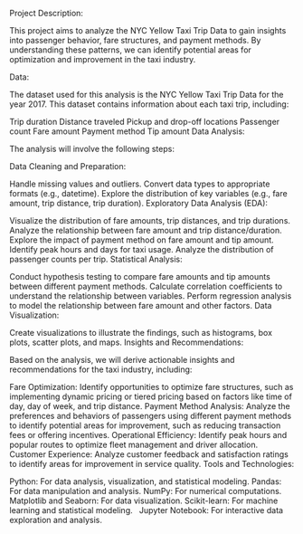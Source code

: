 Project Description:

This project aims to analyze the NYC Yellow Taxi Trip Data to gain insights into passenger behavior, fare structures, and payment methods. By understanding these patterns, we can identify potential areas for optimization and improvement in the taxi industry.

Data:

The dataset used for this analysis is the NYC Yellow Taxi Trip Data for the year 2017. This dataset contains information about each taxi trip, including:

Trip duration
Distance traveled
Pickup and drop-off locations
Passenger count
Fare amount
Payment method
Tip amount
Data Analysis:

The analysis will involve the following steps:

Data Cleaning and Preparation:

Handle missing values and outliers.
Convert data types to appropriate formats (e.g., datetime).
Explore the distribution of key variables (e.g., fare amount, trip distance, trip duration).
Exploratory Data Analysis (EDA):

Visualize the distribution of fare amounts, trip distances, and trip durations.
Analyze the relationship between fare amount and trip distance/duration.
Explore the impact of payment method on fare amount and tip amount.
Identify peak hours and days for taxi usage.
Analyze the distribution of passenger counts per trip.
Statistical Analysis:

Conduct hypothesis testing to compare fare amounts and tip amounts between different payment methods.
Calculate correlation coefficients to understand the relationship between variables.
Perform regression analysis to model the relationship between fare amount and other factors.
Data Visualization:

Create visualizations to illustrate the findings, such as histograms, box plots, scatter plots, and maps.
Insights and Recommendations:

Based on the analysis, we will derive actionable insights and recommendations for the taxi industry, including:

Fare Optimization: Identify opportunities to optimize fare structures, such as implementing dynamic pricing or tiered pricing based on factors like time of day, day of week, and trip distance.
Payment Method Analysis: Analyze the preferences and behaviors of passengers using different payment methods to identify potential areas for improvement, such as reducing transaction fees or offering incentives.
Operational Efficiency: Identify peak hours and popular routes to optimize fleet management and driver allocation.
Customer Experience: Analyze customer feedback and satisfaction ratings to identify areas for improvement in service quality.
Tools and Technologies:

Python: For data analysis, visualization, and statistical modeling.
Pandas: For data manipulation and analysis.
NumPy: For numerical computations.
Matplotlib and Seaborn: For data visualization.
Scikit-learn: For machine learning and statistical modeling.   
Jupyter Notebook: For interactive data exploration and analysis.
